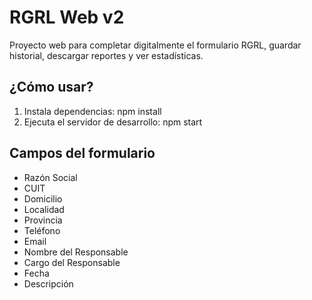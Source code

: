 # RGRL Web v2

Proyecto web para completar digitalmente el formulario RGRL, guardar historial, descargar reportes y ver estadísticas.

## ¿Cómo usar?

1. Instala dependencias:
   npm install
2. Ejecuta el servidor de desarrollo:
   npm start

## Campos del formulario
- Razón Social
- CUIT
- Domicilio
- Localidad
- Provincia
- Teléfono
- Email
- Nombre del Responsable
- Cargo del Responsable
- Fecha
- Descripción
